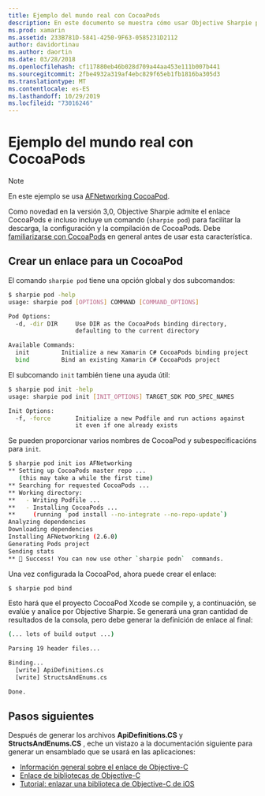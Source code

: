 ```yaml
---
title: Ejemplo del mundo real con CocoaPods
description: En este documento se muestra cómo usar Objective Sharpie para generar automáticamente C# las definiciones de enlace a partir de un CocoaPod.
ms.prod: xamarin
ms.assetid: 233B781D-5841-4250-9F63-0585231D2112
author: davidortinau
ms.author: daortin
ms.date: 03/28/2018
ms.openlocfilehash: cf117880eb46b028d709a44aa453e111b007b441
ms.sourcegitcommit: 2fbe4932a319af4ebc829f65eb1fb1816ba305d3
ms.translationtype: MT
ms.contentlocale: es-ES
ms.lasthandoff: 10/29/2019
ms.locfileid: "73016246"
---
```

# <a name="real-world-example-using-cocoapods"></a>Ejemplo del mundo real con CocoaPods

> [!NOTE]
> En este ejemplo se usa [AFNetworking CocoaPod](https://cocoapods.org/pods/AFNetworking).

Como novedad en la versión 3,0, Objective Sharpie admite el enlace CocoaPods e incluso incluye un comando (`sharpie pod`) para facilitar la descarga, la configuración y la compilación de CocoaPods. Debe [familiarizarse con CocoaPods](https://cocoapods.org) en general antes de usar esta característica.

## <a name="creating-a-binding-for-a-cocoapod"></a>Crear un enlace para un CocoaPod

El comando `sharpie pod` tiene una opción global y dos subcomandos:

```bash
$ sharpie pod -help
usage: sharpie pod [OPTIONS] COMMAND [COMMAND_OPTIONS]

Pod Options:
  -d, -dir DIR     Use DIR as the CocoaPods binding directory,
                   defaulting to the current directory

Available Commands:
  init         Initialize a new Xamarin C# CocoaPods binding project
  bind         Bind an existing Xamarin C# CocoaPods project
```

El subcomando `init` también tiene una ayuda útil:

```bash
$ sharpie pod init -help
usage: sharpie pod init [INIT_OPTIONS] TARGET_SDK POD_SPEC_NAMES

Init Options:
  -f, -force       Initialize a new Podfile and run actions against
                   it even if one already exists
```

Se pueden proporcionar varios nombres de CocoaPod y subespecificacións para `init`.

```bash
$ sharpie pod init ios AFNetworking
** Setting up CocoaPods master repo ...
   (this may take a while the first time)
** Searching for requested CocoaPods ...
** Working directory:
**   - Writing Podfile ...
**   - Installing CocoaPods ...
**     (running `pod install --no-integrate --no-repo-update`)
Analyzing dependencies
Downloading dependencies
Installing AFNetworking (2.6.0)
Generating Pods project
Sending stats
** 🍻 Success! You can now use other `sharpie podn`  commands.
```

Una vez configurada la CocoaPod, ahora puede crear el enlace:

```bash
$ sharpie pod bind
```

Esto hará que el proyecto CocoaPod Xcode se compile y, a continuación, se evalúe y analice por Objective Sharpie. Se generará una gran cantidad de resultados de la consola, pero debe generar la definición de enlace al final:

```bash
(... lots of build output ...)

Parsing 19 header files...

Binding...
  [write] ApiDefinitions.cs
  [write] StructsAndEnums.cs

Done.
```

## <a name="next-steps"></a>Pasos siguientes

Después de generar los archivos **ApiDefinitions.CS** y **StructsAndEnums.CS** , eche un vistazo a la documentación siguiente para generar un ensamblado que se usará en las aplicaciones:

- [Información general sobre el enlace de Objective-C](~/cross-platform/macios/binding/overview.md)
- [Enlace de bibliotecas de Objective-C](~/cross-platform/macios/binding/objective-c-libraries.md)
- [Tutorial: enlazar una biblioteca de Objective-C de iOS](~/ios/platform/binding-objective-c/walkthrough.md)

